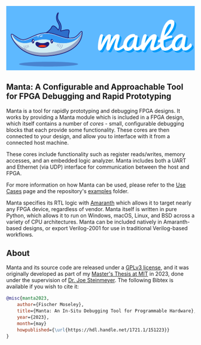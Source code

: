 ![](assets/logo.png)

## Manta: A Configurable and Approachable Tool for FPGA Debugging and Rapid Prototyping

Manta is a tool for rapidly prototyping and debugging FPGA designs. It works by providing a Manta module which is included in a FPGA design, which itself contains a number of *cores* - small, configurable debugging blocks that each provide some functionality. These cores are then connected to your design, and allow you to interface with it from a connected host machine.

These cores include functionality such as register reads/writes, memory accesses, and an embedded logic analyzer. Manta includes both a UART and Ethernet (via UDP) interface for communication between the host and FPGA.

For more information on how Manta can be used, please refer to the [Use Cases](../use_cases) page and the repository's [examples](https://github.com/fischermoseley/manta/tree/main/examples) folder.

Manta specifies its RTL logic with [Amaranth](https://github.com/amaranth-lang/amaranth) which allows it to target nearly any FPGA device, regardless of vendor. Manta itself is written in pure Python, which allows it to run on Windows, macOS, Linux, and BSD across a variety of CPU architectures. Manta can be included natively in Amaranth-based designs, or export Verilog-2001 for use in traditional Verilog-based workflows.

## About
Manta and its source code are released under a [GPLv3 license](https://github.com/fischermoseley/manta/blob/main/LICENSE.txt), and it was originally developed as part of my [Master's Thesis at MIT](https://hdl.handle.net/1721.1/151223) in 2023, done under the supervision of [Dr. Joe Steinmeyer](https://www.jodalyst.com/). The following Bibtex is available if you wish to cite it:

```bibtex
@misc{manta2023,
    author={Fischer Moseley},
    title={Manta: An In-Situ Debugging Tool for Programmable Hardware},
    year={2023},
    month={may}
    howpublished={\url{https://hdl.handle.net/1721.1/151223}}
}
```
